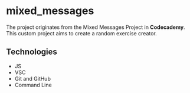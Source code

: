 # mixed_messages

The project originates from the Mixed Messages Project in **Codecademy**.
This custom project aims to create a random exercise creator.

## Technologies

- JS
- VSC
- Git and GitHub
- Command Line
